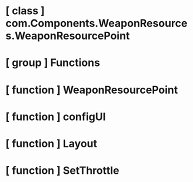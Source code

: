 # [ class ] com.Components.WeaponResources.WeaponResourcePoint

# [ group ] Functions

# [ function ] WeaponResourcePoint

# [ function ] configUI

# [ function ] Layout

# [ function ] SetThrottle

